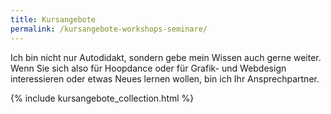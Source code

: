 ```yaml
---
title: Kursangebote
permalink: /kursangebote-workshops-seminare/
---
```


Ich bin nicht nur Autodidakt, sondern gebe mein Wissen auch gerne weiter. Wenn Sie sich also für Hoopdance oder für Grafik- und Webdesign interessieren oder etwas Neues lernen wollen, bin ich Ihr Ansprechpartner.

{% include kursangebote_collection.html %}
